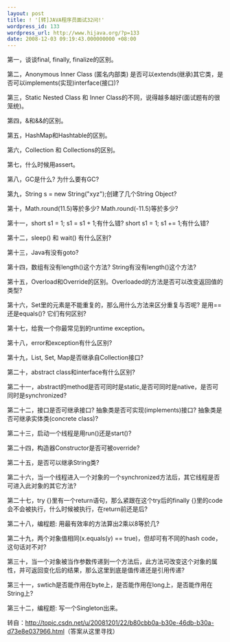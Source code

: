 ```yaml
---
layout: post
title: ! '[转]JAVA程序员面试32问!'
wordpress_id: 133
wordpress_url: http://www.hijava.org/?p=133
date: 2008-12-03 09:19:43.000000000 +08:00
---
```

第一，谈谈final, finally, finalize的区别。

第二，Anonymous Inner Class (匿名内部类) 是否可以extends(继承)其它类，是否可以implements(实现)interface(接口)?

第三，Static Nested Class 和 Inner Class的不同，说得越多越好(面试题有的很笼统)。

第四，&amp;和&amp;&amp;的区别。

第五，HashMap和Hashtable的区别。

第六，Collection 和 Collections的区别。

第七，什么时候用assert。

第八，GC是什么? 为什么要有GC?

第九，String s = new String("xyz");创建了几个String Object?

第十，Math.round(11.5)等於多少? Math.round(-11.5)等於多少?

第十一，short s1 = 1; s1 = s1 + 1;有什么错? short s1 = 1; s1 += 1;有什么错?

第十二，sleep() 和 wait() 有什么区别?

第十三，Java有没有goto?

第十四，数组有没有length()这个方法? String有没有length()这个方法?

第十五，Overload和Override的区别。Overloaded的方法是否可以改变返回值的类型?

第十六，Set里的元素是不能重复的，那么用什么方法来区分重复与否呢? 是用==还是equals()? 它们有何区别?

第十七，给我一个你最常见到的runtime exception。

第十八，error和exception有什么区别?

第十九，List, Set, Map是否继承自Collection接口?

第二十，abstract class和interface有什么区别?

第二十一，abstract的method是否可同时是static,是否可同时是native，是否可同时是synchronized?

第二十二，接口是否可继承接口? 抽象类是否可实现(implements)接口? 抽象类是否可继承实体类(concrete class)?

第二十三，启动一个线程是用run()还是start()?

第二十四，构造器Constructor是否可被override?

第二十五，是否可以继承String类?

第二十六，当一个线程进入一个对象的一个synchronized方法后，其它线程是否可进入此对象的其它方法?

第二十七，try {}里有一个return语句，那么紧跟在这个try后的finally {}里的code会不会被执行，什么时候被执行，在return前还是后?

第二十八，编程题: 用最有效率的方法算出2乘以8等於几?

第二十九，两个对象值相同(x.equals(y) == true)，但却可有不同的hash code，这句话对不对?

第三十，当一个对象被当作参数传递到一个方法后，此方法可改变这个对象的属性，并可返回变化后的结果，那么这里到底是值传递还是引用传递?

第三十一，swtich是否能作用在byte上，是否能作用在long上，是否能作用在String上?

第三十二，编程题: 写一个Singleton出来。

转自：<a href="http://topic.csdn.net/u/20081201/22/b80cbb0a-b30e-46db-b30a-d73e8e037966.html">http://topic.csdn.net/u/20081201/22/b80cbb0a-b30e-46db-b30a-d73e8e037966.html</a>（答案从这里寻找）
